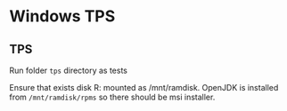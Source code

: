 # Windows TPS

## TPS
Run folder `tps` directory as tests

Ensure that exists disk R: mounted as /mnt/ramdisk. OpenJDK is installed from `/mnt/ramdisk/rpms` so there should be msi installer.